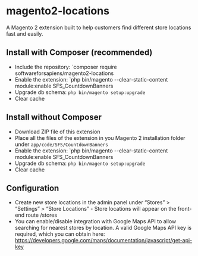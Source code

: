 # magento2-locations
A Magento 2 extension built to help customers find different store locations fast and easily.

## Install with Composer (recommended)
- Include the repository: `composer require softwareforsapiens/magento2-locations
- Enable the extension: `php bin/magento --clear-static-content module:enable SFS_CountdownBanners
- Upgrade db schema: `php bin/magento setup:upgrade`
- Clear cache

## Install without Composer
- Download ZIP file of this extension
- Place all the files of the extension in you Magento 2 installation folder under `app/code/SFS/CountdownBanners`
- Enable the extension: `php bin/magento --clear-static-content module:enable SFS_CountdownBanners
- Upgrade db schema: `php bin/magento setup:upgrade`
- Clear cache

## Configuration
- Create new store locations in the admin panel under “Stores” > “Settings” > “Store Locations” - Store locations will appear on the front-end route <ecommerce-site>/stores
- You can enable/disable integration with Google Maps API to allow searching for nearest stores by location. A valid Google Maps API key is required, which you can obtain here: https://developers.google.com/maps/documentation/javascript/get-api-key
